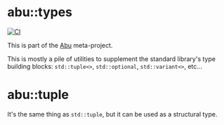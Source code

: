 # abu::types

[![CI](https://github.com/abu-lib/types/actions/workflows/ci.yml/badge.svg)](https://github.com/abu-lib/types/actions/workflows/ci.yml)

This is part of the [Abu](http://github.com/abu-lib/abu) meta-project.

This is mostly a pile of utilities to supplement the standard library's type building blocks:
`std::tuple<>`, `std::optional`, `std::variant<>`, etc...

# abu::tuple

It's the same thing as `std::tuple`, but it can be used as a structural type.
